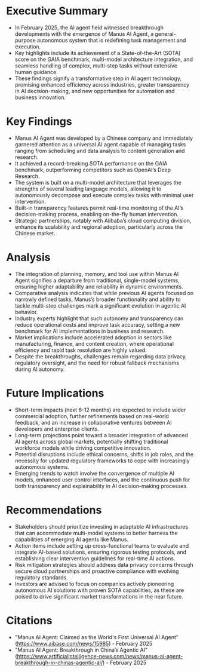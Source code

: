 # Executive Summary
- In February 2025, the AI agent field witnessed breakthrough developments with the emergence of Manus AI Agent, a general-purpose autonomous system that is redefining task management and execution.
- Key highlights include its achievement of a State-of-the-Art (SOTA) score on the GAIA benchmark, multi-model architecture integration, and seamless handling of complex, multi-step tasks without extensive human guidance.
- These findings signify a transformative step in AI agent technology, promising enhanced efficiency across industries, greater transparency in AI decision-making, and new opportunities for automation and business innovation.

# Key Findings
- Manus AI Agent was developed by a Chinese company and immediately garnered attention as a universal AI agent capable of managing tasks ranging from scheduling and data analysis to content generation and research.
- It achieved a record-breaking SOTA performance on the GAIA benchmark, outperforming competitors such as OpenAI’s Deep Research.
- The system is built on a multi-model architecture that leverages the strengths of several leading language models, allowing it to autonomously decompose and execute complex tasks with minimal user intervention.
- Built-in transparency features permit real-time monitoring of the AI’s decision-making process, enabling on-the-fly human intervention.
- Strategic partnerships, notably with Alibaba’s cloud computing division, enhance its scalability and regional adoption, particularly across the Chinese market.

# Analysis
- The integration of planning, memory, and tool use within Manus AI Agent signifies a departure from traditional, single-model systems, ensuring higher adaptability and reliability in dynamic environments.
- Comparative analysis indicates that while previous AI agents focused on narrowly defined tasks, Manus’s broader functionality and ability to tackle multi-step challenges mark a significant evolution in agentic AI behavior.
- Industry experts highlight that such autonomy and transparency can reduce operational costs and improve task accuracy, setting a new benchmark for AI implementations in business and research.
- Market implications include accelerated adoption in sectors like manufacturing, finance, and content creation, where operational efficiency and rapid task resolution are highly valued.
- Despite the breakthroughs, challenges remain regarding data privacy, regulatory oversight, and the need for robust fallback mechanisms during AI autonomy.

# Future Implications
- Short-term impacts (next 6-12 months) are expected to include wider commercial adoption, further refinements based on real-world feedback, and an increase in collaborative ventures between AI developers and enterprise clients.
- Long-term projections point toward a broader integration of advanced AI agents across global markets, potentially shifting traditional workforce models while driving competitive innovation.
- Potential disruptions include ethical concerns, shifts in job roles, and the necessity for updated regulatory frameworks to cope with increasingly autonomous systems.
- Emerging trends to watch involve the convergence of multiple AI models, enhanced user control interfaces, and the continuous push for both transparency and explainability in AI decision-making processes.

# Recommendations
- Stakeholders should prioritize investing in adaptable AI infrastructures that can accommodate multi-model systems to better harness the capabilities of emerging AI agents like Manus.
- Action items include setting up cross-functional teams to evaluate and integrate AI-based solutions, ensuring rigorous testing protocols, and establishing clear intervention guidelines for real-time AI actions.
- Risk mitigation strategies should address data privacy concerns through secure cloud partnerships and proactive compliance with evolving regulatory standards.
- Investors are advised to focus on companies actively pioneering autonomous AI solutions with proven SOTA capabilities, as these are poised to drive significant market transformations in the near future.

# Citations
- "Manus AI Agent: Claimed as the World's First Universal AI Agent" (https://www.aibase.com/news/15985) - February 2025  
- "Manus AI Agent: Breakthrough in China’s Agentic AI" (https://www.artificialintelligence-news.com/news/manus-ai-agent-breakthrough-in-chinas-agentic-ai/) - February 2025